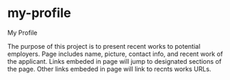 # my-profile

My Profile

The purpose of this project is to present recent works to potential employers. Page includes name, picture, contact info, and recent work of the applicant. Links embeded in page will jump to designated sections of the page. Other links embeded in page will link to recnts works URLs. 

